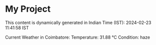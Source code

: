 # My Project

This content is dynamically generated in Indian Time (IST): 2024-02-23 11:41:58 IST


Current Weather in Coimbatore:
Temperature: 31.88 °C
Condition: haze
